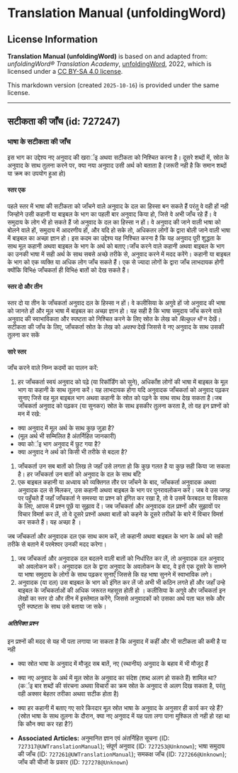 # Translation Manual (unfoldingWord)

## License Information

**Translation Manual (unfoldingWord)** is based on and adapted from: _unfoldingWord® Translation Academy_, [unfoldingWord](https://unfoldingword.org/utw), 2022, which is licensed under a [CC BY-SA 4.0 license](https://creativecommons.org/licenses/by-sa/4.0/legalcode.en).

This markdown version (created `2025-10-16`) is provided under the same license.



--------------------------------

## सटीकता की जाँच (id: 727247)

### भाषा के सटीकता की जाँच

इस भाग का उद्देश्य नए अनुवाद की खरार्इ अथवा सटीकता को निश्चित करना है। दूसरे शब्दों में, स्रोत के अनुवाद के साथ तुलना करने पर, क्या नया अनुवाद उसी अर्थ को बताता है (जरूरी नही है कि समान शब्दों या क्रम का उपयोग हुआ हो)

#### स्तर एक

पहले स्तर में भाषा की सटीकता को जाँचने वाले अनुवाद के दल का हिस्सा बन सकते हैं परंतु वे वही हों नही जिन्होने उसी कहानी या बाइबल के भाग का पहली बार अनुवाद किया हो, जिसे वे अभी जाँच रहे हैं। वे समुदाय के लोग भी हो सकते हैं जो अनुवाद के दल का हिस्सा न हों। वे अनुवाद की जाने वाली भाषा को बोलने वाले हों, समुदाय में आदरणीय हों, और यदि हो सके तो, अधिकतर लोगों के द्वारा बोली जाने वाली भाषा में बाइबल का अच्छा ज्ञान हो। इस कदम का उद्देश्य यह निश्चित करना है कि यह अनुवाद पूरी शुद्धता के साथ मूल कहानी अथवा बाइबल के भाग के अर्थ को बताए।जाँच करने वाले कहानी अथवा बाइबल के भाग का उनकी भाषा में सही अर्थ के साथ सबसे अच्छे तरीके से, अनुवाद करने में मदद करेंगे। कहानी या बाइबल के भाग को एक व्यक्ति या अधिक लोग जाँच सकते हैं। एक से ज्यादा लोगों के द्वारा जाँच लाभदायक होगी क्योंकि विभिé जाँचकर्ता ही विभिé बातों को देख सकते हैं।

#### स्तर दो और तीन

स्तर दो या तीन के जाँचकर्ता अनुवाद दल के हिस्सा न हों। वे कलीसिया के अगुवे हों जो अनुवाद की भाषा को जानते हों और मूल भाषा में बाइबल का अच्छा ज्ञान हो। यह सही है कि भाषा समुदाय जाँच करने वाले अनुवाद की स्वाभाविकता और स्पष्टता को निश्चित करने के लिए स्रोत के लेख को *बिल्कुल भी* न देखें। सटीकता की जाँच के लिए, जाँचकर्ता स्रोत के लेख को *अवश्य* देखें जिससे वे नए अनुवाद के साथ उसकी तुलना कर सकें

#### सारे स्तर

जाँच करने वाले निम्न कदमों का पालन करें:

1. हर जाँचकर्ता स्वयं अनुवाद को पढ़े (या रिकॉर्डिंग को सुने), अधिकाँश लोगों की भाषा में बाइबल के मूल भाग या कहानी के साथ तूलना करें। यह लाभदायक होगा यदि अनुवादक जाँचकर्ता को अनुवाद पढ़कर सुनाए जिसे वह मूल बाइबल भाग अथवा कहानी के स्रोत को पढ़ने के साथ साथ देख सकता है।जब जाँचकर्ता अनुवाद को पढ़कर (या सुनकर) स्रोत के साथ इसकीर तुलना करता है, तो वह इन प्रश्नों को मन में रखे:

* क्या अनुवाद में मूल अर्थ के साथ कुछ जुड़ा है?
* (मूल अर्थ भी सम्मिलित है अंतर्निहित जानकारी)
* क्या कोर्इ भाग अनुवाद में छुट गया है?
* क्या अनुवाद ने अर्थ को किसी भी तरीके से बदला है?

1. जाँचकर्ता उन सब बातों को लिख ले जहाँ उसे लगता हो कि कुछ गलत है या कुछ सही किया जा सकता है। हर जाँचकर्ता उन बातों को अनुवाद के दल के साथ बाँटे
2. एक बाइबल कहानी या अध्याय को व्यक्तिगत तौर पर जाँचने के बाद, जाँचकर्ता अनुवादक अथवा अनुवादक दल से मिलकर, उस कहानी अथवा बाइबल के भाग पर पुनरावलोकन करें। जब वे उस जगह पर पहुँचते हैं जहाँ जाँचकर्ता ने समस्या या प्रश्न को इंगित कर रखा है, तो वे उसमें फेरबदल या विकास के लिए, आपस में प्रश्न पूछें या सुझाव दें। जब जाँचकर्ता और अनुवादक दल प्रश्नों और सुझावों पर विचार विमर्श कर लें, तो वे दूसरे प्रश्नों अथवा बातों को कहने के दूसरे तरीकों के बारे में विचार विमर्श कर सकते हैं। यह अच्छा है ।

जब जाँचकर्ता और अनुवादक दल एक साथ काम करें, तो कहानी अथवा बाइबल के भाग के अर्थ को सही तरीके से बताने में परमेश्वर उनकी मदद करेगा।

1. जब जाँचकर्ता और अनुवादक दल बदलने वाली बातों को निर्धारित कर लें, तो अनुवादक दल अनुवाद को अवलोकन करें। अनुवादक दल के द्वारा अनुवाद के अवलोकन के बाद, वे इसे एक दूसरे के सामने या भाषा समुदाय के लोगों के साथ पढ़कर सुनाएँ जिससे कि वह भाषा सुनने में स्वाभाविक लगे।
2. अनुवादक (या दल) उस बाइबल के भाग को इंगित कर लें जो अभी भी कठिन लगते हों और जहाँ उन्हे बाइबल के जाँचकर्ताओं की अधिक जरूरत महसूस होती हो । कलीसिया के अगुवे और जाँचकर्ता इन लेखों का स्तर दो और तीन में इस्तेमाल करेंगे, जिससे अनुवादकों को उसका अर्थ पता चल सके और पूरी स्पष्टता के साथ उसे बताया जा सके।

##### अतिरिक्त प्रश्न

इन प्रश्नों की मदद से यह भी पता लगाया जा सकता है कि अनुवाद में कहीं और भी सटीकता की कमी है या नही

* क्या स्रोत भाषा के अनुवाद में मौजूद सब बातें, नए (स्थानीय) अनुवाद के बहाव में भी मौजूद हैं
* क्या नए अनुवाद के अर्थ में मूल स्रोत के अनुवाद का संदेश (शब्द अलग हो सकते हैं) शामिल था? (कर्इ बार शब्दों की संरचना अथवा विचारों का क्रम स्रोत के अनुवाद से अलग दिख सकता है, परंतु वही अक्सर बेहतर तरीका अथवा सटीक होता है)
* क्या हर कहानी में बताए गए सारे किरदार मूल स्रोत भाषा के अनुवाद के अनुसार ही कार्य कर रहे हैं? (स्रोत भाषा के साथ तूलना के दौरान, क्या नए अनुवाद में यह पता लगा पाना मुश्किल तो नही हो रहा था कि कौन क्या कर रहा है?)

* **Associated Articles:** अनुमानित ज्ञान एवं अंतर्निहित सूचना (ID: `727317@UWTranslationManual`); संपूर्ण अनुवाद (ID: `727253@Unknown`); भाषा समुदाय की जाँच (ID: `727261@UWTranslationManual`); समकक्ष जाँच (ID: `727266@Unknown`); जाँच की चीजों के प्रकार (ID: `727278@Unknown`)

